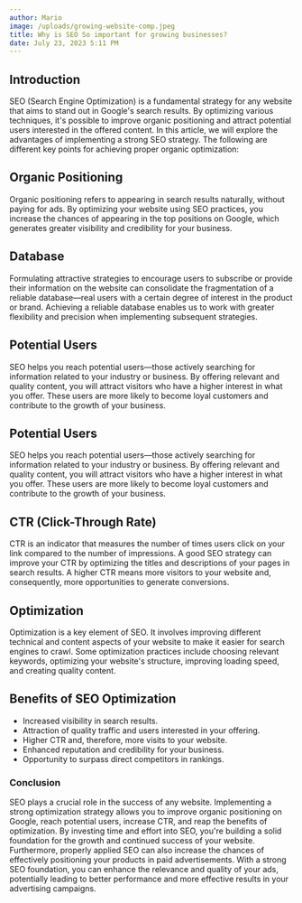 ```yaml
---
author: Mario
image: /uploads/growing-website-comp.jpeg
title: Why is SEO So important for growing businesses?
date: July 23, 2023 5:11 PM
---
```

## Introduction

SEO (Search Engine Optimization) is a fundamental strategy for any website that aims to stand out in Google's search results. By optimizing various techniques, it's possible to improve organic positioning and attract potential users interested in the offered content. In this article, we will explore the advantages of implementing a strong SEO strategy. The following are different key points for achieving proper organic optimization:

## Organic Positioning

Organic positioning refers to appearing in search results naturally, without paying for ads. By optimizing your website using SEO practices, you increase the chances of appearing in the top positions on Google, which generates greater visibility and credibility for your business.

## Database

Formulating attractive strategies to encourage users to subscribe or provide their information on the website can consolidate the fragmentation of a reliable database—real users with a certain degree of interest in the product or brand. Achieving a reliable database enables us to work with greater flexibility and precision when implementing subsequent strategies.

## Potential Users

SEO helps you reach potential users—those actively searching for information related to your industry or business. By offering relevant and quality content, you will attract visitors who have a higher interest in what you offer. These users are more likely to become loyal customers and contribute to the growth of your business.

## Potential Users

SEO helps you reach potential users—those actively searching for information related to your industry or business. By offering relevant and quality content, you will attract visitors who have a higher interest in what you offer. These users are more likely to become loyal customers and contribute to the growth of your business.

## CTR (Click-Through Rate)

CTR is an indicator that measures the number of times users click on your link compared to the number of impressions. A good SEO strategy can improve your CTR by optimizing the titles and descriptions of your pages in search results. A higher CTR means more visitors to your website and, consequently, more opportunities to generate conversions.

## Optimization 

Optimization is a key element of SEO. It involves improving different technical and content aspects of your website to make it easier for search engines to crawl. Some optimization practices include choosing relevant keywords, optimizing your website's structure, improving loading speed, and creating quality content.

## Benefits of SEO Optimization

* Increased visibility in search results.
* Attraction of quality traffic and users interested in your offering.
* Higher CTR and, therefore, more visits to your website.
* Enhanced reputation and credibility for your business.
* Opportunity to surpass direct competitors in rankings.

### Conclusion

SEO plays a crucial role in the success of any website. Implementing a strong optimization strategy allows you to improve organic positioning on Google, reach potential users, increase CTR, and reap the benefits of optimization. By investing time and effort into SEO, you're building a solid foundation for the growth and continued success of your website. Furthermore, properly applied SEO can also increase the chances of effectively positioning your products in paid advertisements. With a strong SEO foundation, you can enhance the relevance and quality of your ads, potentially leading to better performance and more effective results in your advertising campaigns.
